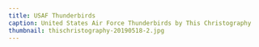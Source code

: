 ```yaml
---
title: USAF Thunderbirds
caption: United States Air Force Thunderbirds by This Christography
thumbnail: thischristography-20190518-2.jpg
---
```

